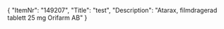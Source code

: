 {
  "ItemNr": "149207",
  "Title": "test",
  "Description": "Atarax, filmdragerad tablett 25 mg Orifarm AB"
}